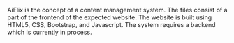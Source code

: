 AiFlix is the concept of a content management system. The files consist of a part of the frontend of the expected website. The website is built using HTML5, CSS, Bootstrap, and Javascript. The system requires a backend which is currently in process. 
